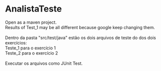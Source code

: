 # AnalistaTeste
Open as a maven project. <br/>
Results of Test_1 may be all different because google keep changing them. <br/><br/>
Dentro da pasta "src/test/java" estão os dois arquivos de teste do dos dois exercícios:<br/>
Teste_1 para o exercício 1<br/>
Teste_2 para o exercício 2<br/>
<br/>
Executar os arquivos como JUnit Test.
